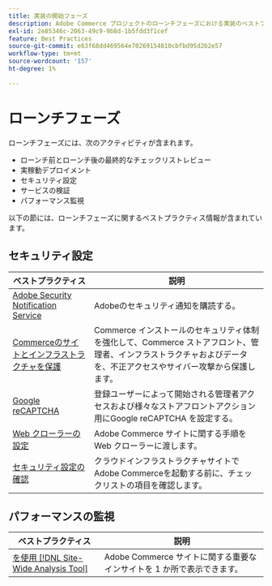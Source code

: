 ```yaml
---
title: 実装の開始フェーズ
description: Adobe Commerce プロジェクトのローンチフェーズにおける実装のベストプラクティスについて説明します。
exl-id: 2e85346c-2063-49c9-9b8d-1b5fdd3f1cef
feature: Best Practices
source-git-commit: e63f68dd469564e70269154810cbfbd95d2b2e57
workflow-type: tm+mt
source-wordcount: '157'
ht-degree: 1%

---
```


# ローンチフェーズ

ローンチフェーズには、次のアクティビティが含まれます。

- ローンチ前とローンチ後の最終的なチェックリストレビュー
- 実稼動デプロイメント
- セキュリティ設定
- サービスの検証
- パフォーマンス監視

以下の節には、ローンチフェーズに関するベストプラクティス情報が含まれています。

## セキュリティ設定

| ベストプラクティス | 説明 |
|------------------------------------------------------------------------------------------------------------------------------------|--------------------------------------------------------------------------------------------------------------------------------------------------------------------------|
| [Adobe Security Notification Service](https://www.adobe.com/subscription/adbeSecurityNotifications.html) | Adobeのセキュリティ通知を購読する。 |
| [Commerceのサイトとインフラストラクチャを保護 ](security-best-practices.md) | Commerce インストールのセキュリティ体制を強化して、Commerce ストアフロント、管理者、インフラストラクチャおよびデータを、不正アクセスやサイバー攻撃から保護します。 |
| [Google reCAPTCHA](https://experienceleague.adobe.com/docs/commerce-admin/systems/security/captcha/security-google-recaptcha.html) | 登録ユーザーによって開始される管理者アクセスおよび様々なストアフロントアクション用にGoogle reCAPTCHA を設定する。 |
| [Web クローラーの設定 ](robots-txt.md) | Adobe Commerce サイトに関する手順を Web クローラーに渡します。 |
| [ セキュリティ設定の確認 ](https://experienceleague.adobe.com/docs/commerce-cloud-service/user-guide/launch/checklist.html) | クラウドインフラストラクチャサイトでAdobe Commerceを起動する前に、チェックリストの項目を確認します。 |

## パフォーマンスの監視

| ベストプラクティス | 説明 |
|------------------------------------------------------------------------------------------------------------------------------------------------|----------------------------------------------------------------------|
| [ を使用  [!DNL Site-Wide Analysis Tool]](../../../tools/site-wide-analysis-tool/intro.md#integrations-with-other-adobe-commerce-support-tools) | Adobe Commerce サイトに関する重要なインサイトを 1 か所で表示できます。 |
